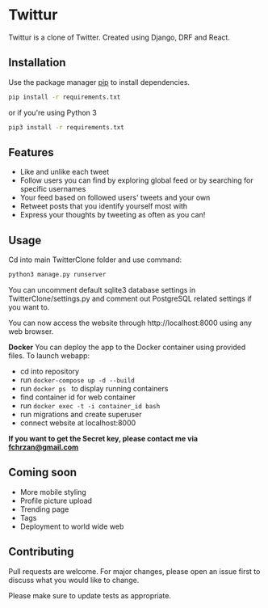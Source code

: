 # Twittur

Twittur is a clone of Twitter. Created using Django, DRF and React.

## Installation

Use the package manager [pip](https://pip.pypa.io/en/stable/) to install dependencies.

```bash
pip install -r requirements.txt
```
or if you're using Python 3
```bash
pip3 install -r requirements.txt
```

## Features
* Like and unlike each tweet
* Follow users you can find by exploring global feed or by searching for specific usernames
* Your feed based on followed users' tweets and your own
* Retweet posts that you identify yourself most with
* Express your thoughts by tweeting as often as you can!

## Usage
Cd into main TwitterClone folder and use command:
```bash
python3 manage.py runserver
```

You can uncomment default sqlite3 database settings in TwitterClone/settings.py and comment out PostgreSQL related settings if you want to.

You can now access the website through http://localhost:8000 using any web browser.

**Docker**
You can deploy the app to the Docker container using provided files.
To launch webapp:
- cd into repository
- run ```docker-compose up -d --build ```
- run ```docker ps ``` to display running containers
- find container id for web container
- run ```docker exec -t -i container_id bash ```
- run migrations and create superuser
- connect website at localhost:8000

**If you want to get the Secret key, please contact me via fchrzan@gmail.com**

## Coming soon
* More mobile styling
* Profile picture upload
* Trending page
* Tags
* Deployment to world wide web

## Contributing
Pull requests are welcome. For major changes, please open an issue first to discuss what you would like to change.

Please make sure to update tests as appropriate.
